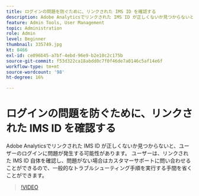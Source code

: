 ```yaml
---
title: ログインの問題を防ぐために、リンクされた IMS ID を確認する
description: Adobe Analyticsでリンクされた IMS ID が正しくないか見つからないと、ユーザーのログインに問題が発生する可能性があります。 ユーザーは、リンクされた IMS ID 自体を確認し、問題がない場合はカスタマーサポートに問い合わせることができるので、一般的なトラブルシューティング手順を実行する手間を省くことができます。
feature: Admin Tools, User Management
topic: Administration
role: Admin
level: Beginner
thumbnail: 335749.jpg
kt: 8466
exl-id: ce096b45-a7bf-4ebd-96e9-b2e10c2c175b
source-git-commit: f53d322ca18abdd0c7f0f46de7a0146c5af14e6f
workflow-type: tm+mt
source-wordcount: '98'
ht-degree: 16%

---
```


# ログインの問題を防ぐために、リンクされた IMS ID を確認する

Adobe Analyticsでリンクされた IMS ID が正しくないか見つからないと、ユーザーのログインに問題が発生する可能性があります。 ユーザーは、リンクされた IMS ID 自体を確認し、問題がない場合はカスタマーサポートに問い合わせることができるので、一般的なトラブルシューティング手順を実行する手間を省くことができます。


>[!VIDEO](https://video.tv.adobe.com/v/335749/?quality=12&learn=on)
